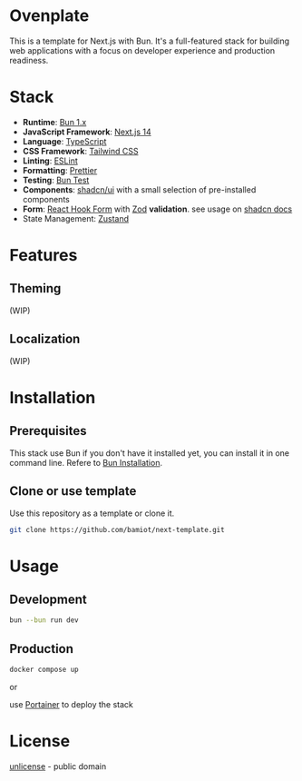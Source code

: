 # Ovenplate

This is a template for Next.js with Bun. It's a full-featured stack for building web applications with a focus on developer experience and production readiness.

# Stack

- **Runtime**: [Bun 1.x](https://bun.sh/)
- **JavaScript Framework**: [Next.js 14](https://nextjs.org/)
- **Language**: [TypeScript](https://www.typescriptlang.org/)
- **CSS Framework**: [Tailwind CSS](https://tailwindcss.com/)
- **Linting**: [ESLint](https://eslint.org/)
- **Formatting**: [Prettier](https://prettier.io/)
- **Testing**: [Bun Test](https://bun.sh/docs/test/writing)
- **Components**: [shadcn/ui](https://ui.shadcn.com/) with a small selection of pre-installed components
- **Form**: [React Hook Form](https://react-hook-form.com/) with [Zod](https://zod.dev/) **validation**. see usage on [shadcn docs](https://ui.shadcn.com/docs/components/form)
- State Management: [Zustand](https://zustand.surge.sh/)

# Features

## Theming

(WIP)

## Localization

(WIP)

# Installation

## Prerequisites

This stack use Bun if you don't have it installed yet, you can install it in one command line. Refere to [Bun Installation](https://bun.sh/docs/installation).

## Clone or use template

Use this repository as a template or clone it.

```bash
git clone https://github.com/bamiot/next-template.git
```

# Usage

## Development

```bash
bun --bun run dev
```

## Production

```bash
docker compose up
```

or

use [Portainer](https://www.portainer.io/) to deploy the stack

# License

[unlicense](https://unlicense.org/) - public domain
